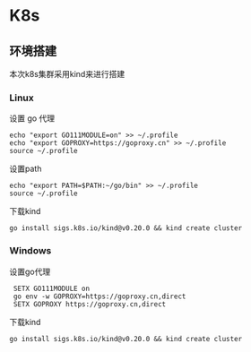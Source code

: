 # K8s



## 环境搭建

本次k8s集群采用kind来进行搭建

### Linux

设置 go 代理

```
echo "export GO111MODULE=on" >> ~/.profile
echo "export GOPROXY=https://goproxy.cn" >> ~/.profile
source ~/.profile
```

设置path

```
echo "export PATH=$PATH:~/go/bin" >> ~/.profile
source ~/.profile
```

下载kind

```
go install sigs.k8s.io/kind@v0.20.0 && kind create cluster
```



### Windows

设置go代理

```
 SETX GO111MODULE on    
 go env -w GOPROXY=https://goproxy.cn,direct
 SETX GOPROXY https://goproxy.cn,direct
```

下载kind

```
go install sigs.k8s.io/kind@v0.20.0 && kind create cluster
```



### 